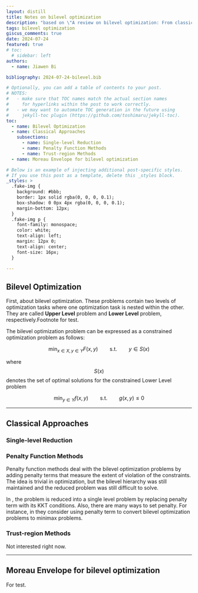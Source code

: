 ```yaml
---
layout: distill
title: Notes on bilevel optimization
description: "based on \"A review on bilevel optimization: From classical to evolutionary approaches and applications\" as well as other materials "
tags: bilevel optimization
giscus_comments: true
date: 2024-07-24
featured: true
# toc:
  # sidebar: left
authors:
  - name: Jiawen Bi

bibliography: 2024-07-24-bilevel.bib

# Optionally, you can add a table of contents to your post.
# NOTES:
#   - make sure that TOC names match the actual section names
#     for hyperlinks within the post to work correctly.
#   - we may want to automate TOC generation in the future using
#     jekyll-toc plugin (https://github.com/toshimaru/jekyll-toc).
toc:
  - name: Bilevel Optimization
  - name: Classical Approaches
    subsections:
      - name: Single-level Reduction
      - name: Penalty Function Methods
      - name: Trust-region Methods
  - name: Moreau Envelope for bilevel optimization

# Below is an example of injecting additional post-specific styles.
# If you use this post as a template, delete this _styles block.
_styles: >
  .fake-img {
    background: #bbb;
    border: 1px solid rgba(0, 0, 0, 0.1);
    box-shadow: 0 0px 4px rgba(0, 0, 0, 0.1);
    margin-bottom: 12px;
  }
  .fake-img p {
    font-family: monospace;
    color: white;
    text-align: left;
    margin: 12px 0;
    text-align: center;
    font-size: 16px;
  }

---
```


## Bilevel Optimization

First, about bilevel optimization. These problems contain two levels
of optimization tasks where one optimization task is nested
within the other. They are called **Upper Level** problem and **Lower Level** problem, respectively.<d-footnote>Footnote for test.</d-footnote>

The bilevel optimization problem can be expressed as a constrained optimization problem as follows:

$$
\min_{x \in X, y \in Y} F(x, y) \qquad \text{s.t.} \qquad y \in S(x)
$$

where $$ S(x) $$ denotes the set of optimal solutions for the constrained Lower Level problem 

$$
\min_{y \in Y} f(x, y) \qquad \text{s.t.} \qquad g(x, y)\le 0
$$

***

## Classical Approaches

### Single-level Reduction

### Penalty Function Methods

Penalty function methods deal with the bilevel optimization problems by adding penalty terms that measure the extent of violation of the constraints.
The idea is trivial in optimization, but the bilevel hierarchy was still maintained and the reduced problem was still difficult to solve.

In <d-cite key="ishizuka1992double"></d-cite>, the problem is reduced into a single level problem by replacing penalty term with its KKT conditions.
Also, there are many ways to set penalty. 
For instance, in <d-cite key="yao2024constrained, lu2024first"></d-cite> they consider using penalty term to convert bilevel 
optimization problems to minimax problems.

### Trust-region Methods

Not interested right now.


***

## Moreau Envelope for bilevel optimization

For test.


